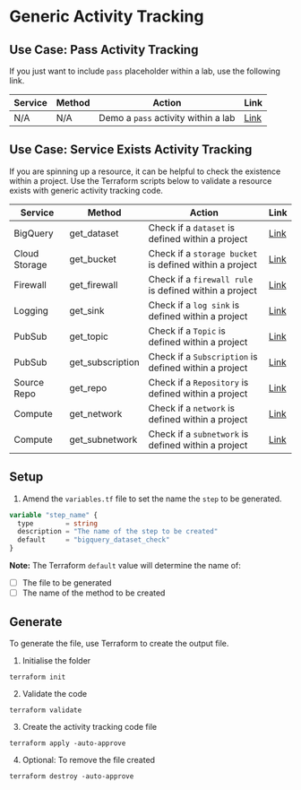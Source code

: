 # Generic Activity Tracking

## Use Case: Pass Activity Tracking

If you just want to include `pass` placeholder within a lab, use the following link.

| Service | Method | Action | Link |
|---------|--------|--------|------|
| N/A | N/A | Demo a `pass` activity within a lab | [Link](https://github.com/CloudVLab/terraform-lab-foundation/tree/main/activity-tracking/pass_step_check) |


## Use Case: Service Exists Activity Tracking

If you are spinning up a resource, it can be helpful to check the existence within a project.
Use the Terraform scripts below to validate a resource exists with generic activity tracking code.

| Service | Method | Action | Link |
|---------|--------|--------|------|
| BigQuery | get_dataset | Check if a `dataset` is defined within a project | [Link](https://github.com/CloudVLab/terraform-lab-foundation/tree/main/activity-tracking/bq_dataset_check) |
| Cloud Storage | get_bucket | Check if a `storage bucket` is defined within a project | [Link](https://github.com/CloudVLab/terraform-lab-foundation/tree/main/activity-tracking/gcs_bucket_check) |
| Firewall | get_firewall | Check if a `firewall rule` is defined within a project | [Link](https://github.com/CloudVLab/terraform-lab-foundation/tree/main/activity-tracking/fw_rule_check) |
| Logging | get_sink | Check if a `log sink` is defined within a project | [Link](https://github.com/CloudVLab/terraform-lab-foundation/tree/main/activity-tracking/log_sink_check) |
| PubSub | get_topic | Check if a `Topic` is defined within a project | [Link](https://github.com/CloudVLab/terraform-lab-foundation/tree/main/activity-tracking/pubsub_topic_check) |
| PubSub | get_subscription | Check if a `Subscription` is defined within a project | [Link](https://github.com/CloudVLab/terraform-lab-foundation/tree/main/activity-tracking/pubsub_sub_check) |
| Source Repo | get_repo | Check if a `Repository` is defined within a project | [Link](https://github.com/CloudVLab/terraform-lab-foundation/tree/main/activity-tracking/source_repo_check) |
| Compute | get_network | Check if a `network` is defined within a project | [Link](https://github.com/CloudVLab/terraform-lab-foundation/tree/main/activity-tracking/vpc_network_check) |
| Compute | get_subnetwork | Check if a `subnetwork` is defined within a project | [Link](https://github.com/CloudVLab/terraform-lab-foundation/tree/main/activity-tracking/vpc_subnet_check) |


## Setup

1. Amend the `variables.tf` file to set the name the `step` to be generated.


```terraform
variable "step_name" {
  type        = string
  description = "The name of the step to be created"
  default     = "bigquery_dataset_check"
}
```

__Note:__ The Terraform `default` value will determine the name of:

- [ ] The file to be generated
- [ ] The name of the method to be created

## Generate

To generate the file, use Terraform to create the output file.

1. Initialise the folder 
```
terraform init
```

2. Validate the code
```
terraform validate
```

3. Create the activity tracking code file
```
terraform apply -auto-approve
```

4. Optional: To remove the file created
```
terraform destroy -auto-approve
```
